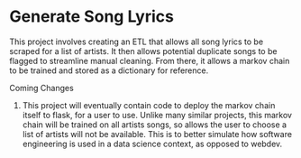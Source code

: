 # Generate Song Lyrics

This project involves creating an ETL that allows all song lyrics to be scraped for a list of artists. It then allows potential duplicate songs to be flagged to streamline manual cleaning. From there, it allows a markov chain to be trained and stored as a dictionary for reference. 

Coming Changes
1. This project will eventually contain code to deploy the markov chain itself to flask, for a user to use. Unlike many similar projects, this markov chain will be trained on all artists songs, so allows the user to choose a list of artists will not be available. This is to better simulate how software engineering is used in a data science context, as opposed to webdev. 
